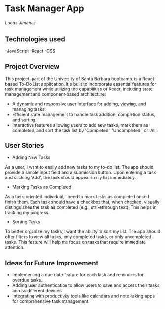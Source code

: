 # Task Manager App

###### Lucas Jimenez

## Technologies used
-JavaScript
-React
-CSS

## Project Overview
This project, part of the University of Santa Barbara bootcamp, is a React-based To-Do List application. It's built to incorporate essential features for task management while utilizing the capabilities of React, including state management and component-based architecture:
- A dynamic and responsive user interface for adding, viewing, and managing tasks.
- Efficient state management to handle task addition, completion status, and sorting.
- Interactive features allowing users to add new tasks, mark them as completed, and sort the task list by 'Completed', 'Uncompleted', or 'All'.
## User Stories
- Adding New Tasks

As a user, I want to easily add new tasks to my to-do list. The app should provide a simple input field and a submission button. Upon entering a task and clicking 'Add', the task should appear in my list immediately.

- Marking Tasks as Completed

As a task-oriented individual, I need to mark tasks as completed once I finish them. Each task should have a checkbox that, when checked, visually distinguishes the task as completed (e.g., strikethrough text). This helps in tracking my progress.

- Sorting Tasks

To better organize my tasks, I want the ability to sort my list. The app should offer filters to view all tasks, only completed tasks, or only uncompleted tasks. This feature will help me focus on tasks that require immediate attention.


## Ideas for Future Improvement
- Implementing a due date feature for each task and reminders for overdue tasks.
- Adding user authentication to allow users to save and access their tasks across different devices.
- Integrating with productivity tools like calendars and note-taking apps for comprehensive task management.
